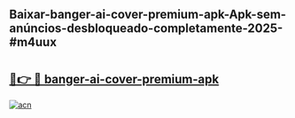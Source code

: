 ## Baixar-banger-ai-cover-premium-apk-Apk-sem-anúncios-desbloqueado-completamente-2025-#m4uux

# <h2><a href="https://ainizakaria.my?title=banger-ai-cover-premium-apk&ref=22M">🔗👉 🔴 banger-ai-cover-premium-apk</a></h2>

[![acn](https://github.com/user-attachments/assets/0f9c940e-d8b0-45ae-aac7-cd30a18b3e1c)](https://ainizakaria.my?title=banger-ai-cover-premium-apk&ref=22M)

